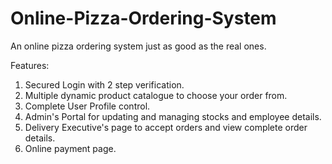 # Online-Pizza-Ordering-System
An online pizza ordering system just as good as the real ones.

Features:
1. Secured Login with 2 step verification.
2. Multiple dynamic product catalogue to choose your order from.
3. Complete User Profile control.
4. Admin's Portal for updating and managing stocks and employee details.
5. Delivery Executive's page to accept orders and view complete order details.
6. Online payment page.
